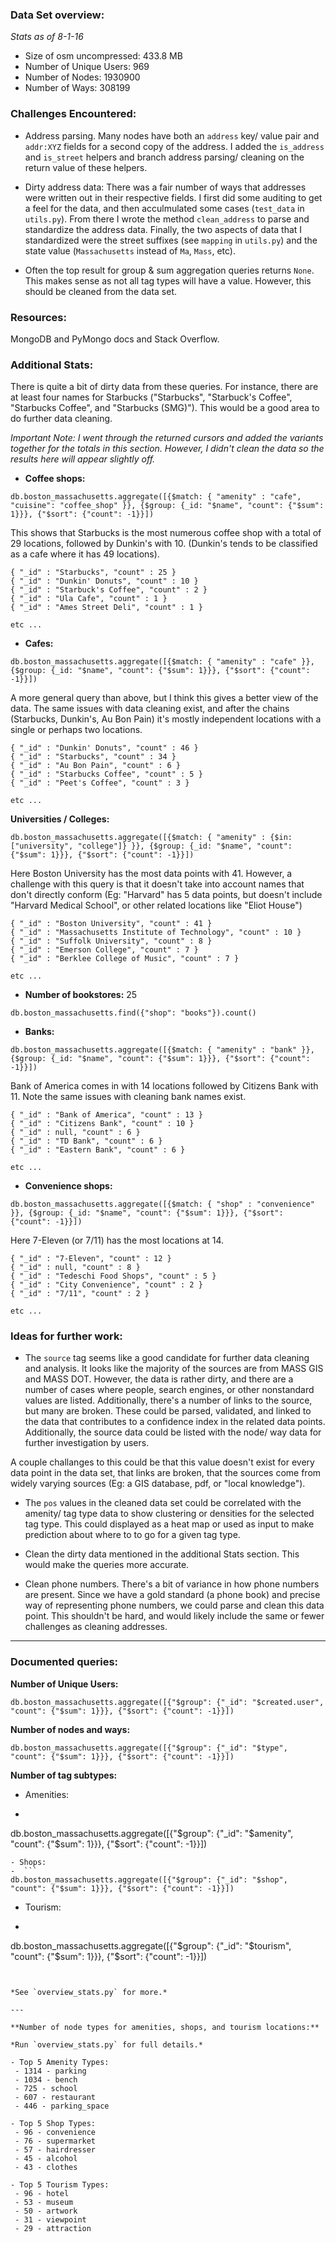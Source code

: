 ### Data Set overview:

*Stats as of 8-1-16*

- Size of osm uncompressed: 433.8 MB
- Number of Unique Users: 969
- Number of Nodes: 1930900
- Number of Ways: 308199


### Challenges Encountered:

- Address parsing. Many nodes have both an `address` key/ value pair and `addr:XYZ` fields for a second copy of the address. I added the `is_address` and `is_street` helpers and branch address parsing/ cleaning on the return value of these helpers. 

- Dirty address data: There was a fair number of ways that addresses were written out in their respective fields. I first did some auditing to get a feel for the data, and then acculmulated some cases (`test_data` in `utils.py`). From there I wrote the method `clean_address` to parse and standardize the address data. Finally, the two aspects of data that I standardized were the street suffixes (see `mapping` in `utils.py`) and the state value (`Massachusetts` instead of `Ma`, `Mass`, etc).  

- Often the top result for group & sum aggregation queries returns `None`. This makes sense as not all tag types will have a value. However, this should be cleaned from the data set.


### Resources:

MongoDB and PyMongo docs and Stack Overflow.


### Additional Stats:

There is quite a bit of dirty data from these queries. For instance, there are at least four names for Starbucks ("Starbucks", "Starbuck's Coffee", "Starbucks Coffee", and "Starbucks (SMG)"). This would be a good area to do further data cleaning. 

*Important Note: I went through the returned cursors and added the variants together for the totals in this section. However, I didn't clean the data so the results here will appear slightly off.*


- **Coffee shops:**
```
db.boston_massachusetts.aggregate([{$match: { "amenity" : "cafe", "cuisine": "coffee_shop" }}, {$group: {_id: "$name", "count": {"$sum": 1}}}, {"$sort": {"count": -1}}])
```

This shows that Starbucks is the most numerous coffee shop with a total of 29 locations, followed by Dunkin's with 10. (Dunkin's tends to be classified as a cafe where it has 49 locations). 

```
{ "_id" : "Starbucks", "count" : 25 }
{ "_id" : "Dunkin' Donuts", "count" : 10 }
{ "_id" : "Starbuck's Coffee", "count" : 2 }
{ "_id" : "Ula Cafe", "count" : 1 }
{ "_id" : "Ames Street Deli", "count" : 1 }

etc ...
```


- **Cafes:**
```
db.boston_massachusetts.aggregate([{$match: { "amenity" : "cafe" }}, {$group: {_id: "$name", "count": {"$sum": 1}}}, {"$sort": {"count": -1}}])
```

A more general query than above, but I think this gives a better view of the data. The same issues with data cleaning exist, and after the chains (Starbucks, Dunkin's, Au Bon Pain) it's mostly independent locations with a single or perhaps two locations.

```
{ "_id" : "Dunkin' Donuts", "count" : 46 }
{ "_id" : "Starbucks", "count" : 34 }
{ "_id" : "Au Bon Pain", "count" : 6 }
{ "_id" : "Starbucks Coffee", "count" : 5 }
{ "_id" : "Peet's Coffee", "count" : 3 }

etc ...
```


**Universities / Colleges:**
```
db.boston_massachusetts.aggregate([{$match: { "amenity" : {$in: ["university", "college"]} }}, {$group: {_id: "$name", "count": {"$sum": 1}}}, {"$sort": {"count": -1}}])
```

Here Boston University has the most data points with 41. However, a challenge with this query is that it doesn't take into account names that don't directly conform (Eg: "Harvard" has 5 data points, but doesn't include "Harvard Medical School", or other related locations like "Eliot House")

```
{ "_id" : "Boston University", "count" : 41 }
{ "_id" : "Massachusetts Institute of Technology", "count" : 10 }
{ "_id" : "Suffolk University", "count" : 8 }
{ "_id" : "Emerson College", "count" : 7 }
{ "_id" : "Berklee College of Music", "count" : 7 }

etc ...
```



- **Number of bookstores:** 25
```
db.boston_massachusetts.find({"shop": "books"}).count()
```

- **Banks:**
```
db.boston_massachusetts.aggregate([{$match: { "amenity" : "bank" }}, {$group: {_id: "$name", "count": {"$sum": 1}}}, {"$sort": {"count": -1}}])
```

Bank of America comes in with 14 locations followed by Citizens Bank with 11. Note the same issues with cleaning bank names exist.


```
{ "_id" : "Bank of America", "count" : 13 }
{ "_id" : "Citizens Bank", "count" : 10 }
{ "_id" : null, "count" : 6 }
{ "_id" : "TD Bank", "count" : 6 }
{ "_id" : "Eastern Bank", "count" : 6 }

etc ...
```


- **Convenience shops:**
```
db.boston_massachusetts.aggregate([{$match: { "shop" : "convenience" }}, {$group: {_id: "$name", "count": {"$sum": 1}}}, {"$sort": {"count": -1}}])
```

Here 7-Eleven (or 7/11) has the most locations at 14.


```
{ "_id" : "7-Eleven", "count" : 12 }
{ "_id" : null, "count" : 8 }
{ "_id" : "Tedeschi Food Shops", "count" : 5 }
{ "_id" : "City Convenience", "count" : 2 }
{ "_id" : "7/11", "count" : 2 }

etc ...
```



### Ideas for further work:

- The `source` tag seems like a good candidate for further data cleaning and analysis. It looks like the majority of the sources are from MASS GIS and MASS DOT. However, the data is rather dirty, and there are a number of cases where people, search engines, or other nonstandard values are listed. Additionally, there's a number of links to the source, but many are broken. These could be parsed, validated, and linked to the data that contributes to a confidence index in the related data points. Additionally, the source data could be listed with the node/ way data for further investigation by users. 

A couple challanges to this could be that this value doesn't exist for every data point in the data set, that links are broken, that the sources come from widely varying sources (Eg: a GIS database, pdf, or "local knowledge"). 

- The `pos` values in the cleaned data set could be correlated with the amenity/ tag type data to show clustering or densities for the selected tag type. This could displayed as a heat map or used as input to make prediction about where to to go for a given tag type.

- Clean the dirty data mentioned in the additional Stats section. This would make the queries more accurate.
- Clean phone numbers. There's a bit of variance in how phone numbers are present. Since we have a gold standard (a phone book) and precise way of representing phone numbers, we could parse and clean this data point. This shouldn't be hard, and would likely include the same or fewer challenges as cleaning addresses.



---

### Documented queries:

**Number of Unique Users:**
```
db.boston_massachusetts.aggregate([{"$group": {"_id": "$created.user", "count": {"$sum": 1}}}, {"$sort": {"count": -1}}])
```

**Number of nodes and ways:**
```
db.boston_massachusetts.aggregate([{"$group": {"_id": "$type", "count": {"$sum": 1}}}, {"$sort": {"count": -1}}])
```

**Number of tag subtypes:**

- Amenities:
 -  ```
 db.boston_massachusetts.aggregate([{"$group": {"_id": "$amenity", "count": {"$sum": 1}}}, {"$sort": {"count": -1}}])
 ```
- Shops:
 -  ```
 db.boston_massachusetts.aggregate([{"$group": {"_id": "$shop", "count": {"$sum": 1}}}, {"$sort": {"count": -1}}])
 ```
- Tourism:
 -  ```
 db.boston_massachusetts.aggregate([{"$group": {"_id": "$tourism", "count": {"$sum": 1}}}, {"$sort": {"count": -1}}])
 ```


*See `overview_stats.py` for more.*

---

**Number of node types for amenities, shops, and tourism locations:**

*Run `overview_stats.py` for full details.*

- Top 5 Amenity Types:
  - 1314 - parking
  - 1034 - bench
  - 725 - school
  - 607 - restaurant
  - 446 - parking_space

- Top 5 Shop Types:
  - 96 - convenience
  - 76 - supermarket
  - 57 - hairdresser
  - 45 - alcohol
  - 43 - clothes

- Top 5 Tourism Types:
  - 96 - hotel
  - 53 - museum
  - 50 - artwork
  - 31 - viewpoint
  - 29 - attraction

